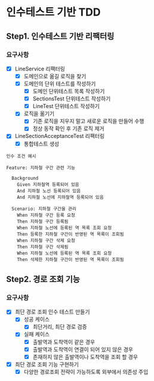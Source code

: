 # 인수테스트 기반 TDD

## Step1. 인수테스트 기반 리팩터링

### 요구사항

- [x] LineService 리팩터링 
  - [x] 도메인으로 옮길 로직을 찾기
  - [x] 도메인의 단위 테스트를 작성하기
    - [x] 도메인 단위테스트 목록 작성하기
    - [x] SectionsTest 단위테스트 작성하기
    - [x] LineTest 단위테스트 작성하기
  - [x] 로직을 옮기기
    - [x] 기존 로직을 지우지 말고 새로운 로직을 만들어 수행
    - [x] 정상 동작 확인 후 기존 로직 제거
- [x] LineSectionAcceptanceTest 리팩터링
  - [x] 통합테스트 생성

```
인수 조건 예시

Feature: 지하철 구간 관련 기능

  Background 
    Given 지하철역 등록되어 있음
    And 지하철 노선 등록되어 있음
    And 지하철 노선에 지하철역 등록되어 있음

  Scenario: 지하철 구간을 관리
    When 지하철 구간 등록 요청
    Then 지하철 구간 등록됨
    When 지하철 노선에 등록된 역 목록 조회 요청
    Then 등록한 지하철 구간이 반영된 역 목록이 조회됨
    When 지하철 구간 삭제 요청
    Then 지하철 구간 삭제됨
    When 지하철 노선에 등록된 역 목록 조회 요청
    Then 삭제한 지하철 구간이 반영된 역 목록이 조회됨

```

## Step2. 경로 조회 기능

### 요구사항

- [x] 최단 경로 조회 인수 테스트 만들기
  - [x] 성공 케이스
    - [x] 최단거리, 최단 경로 검증
  - [x] 실패 케이스
    - [x] 출발역과 도착역이 같은 경우
    - [x] 출발역과 도착역이 연결이 되어 있지 않은 경우
    - [x] 존재하지 않은 출발역이나 도착역을 조회 할 경우
- [x] 최단 경로 조회 기능 구현하기
  - [x] 다양한 경로조회 전략이 가능하도록 외부에서 의존성 주입